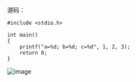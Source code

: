 源码：  
```
#include <stdio.h>

int main()
{
	printf("a=%d; b=%d; c=%d", 1, 2, 3);
	return 0;
}
```
![image](https://github.com/lracker/ctf_re/blob/master/homeworks/2Team/lracker/image/%E7%AC%AC%E5%85%AB%E6%AC%A1%E4%BD%9C%E4%B8%9A.png)
